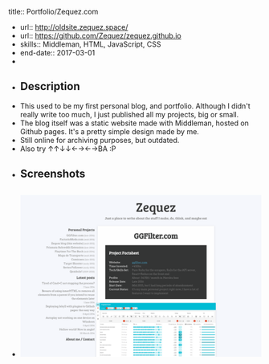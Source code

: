 title:: Portfolio/Zequez.com

- url:: http://oldsite.zequez.space/
- url:: https://github.com/Zequez/zequez.github.io
- skills:: Middleman, HTML, JavaScript, CSS
- end-date:: 2017-03-01
-
- ## Description
- This used to be my first personal blog, and portfolio. Although I didn't really write too much, I just published all my projects, big or small.
- The blog itself was a static website made with Middleman, hosted on Github pages. It's a pretty simple design made by me.
- Still online for archiving purposes, but outdated.
- Also try ↑↑↓↓←→←→BA :P
- ## Screenshots
- ![Screen Shot 2017-01-18 at 9.00.46 PM.png](../assets/Screen_Shot_2017-01-18_at_9.00.46_PM_1679348351074_0.png)
	-